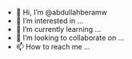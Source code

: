 - 👋 Hi, I’m @abdullahberamw
- 👀 I’m interested in ...
- 🌱 I’m currently learning ...
- 💞️ I’m looking to collaborate on ...
- 📫 How to reach me ...

<!---
abdullahberamw/abdullahberamw is a ✨ special ✨ repository because its `README.md` (this file) appears on your GitHub profile.
You can click the Preview link to take a look at your changes.
--->
